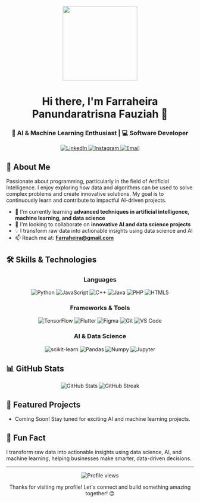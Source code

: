<div align="center">
  <img src="https://media.giphy.com/media/L1R1tvI9svkIWwpVYr/giphy.gif" width="200"/>
  
  # Hi there, I'm Farraheira Panundaratrisna Fauziah 👋
  
  ### 🤖 AI & Machine Learning Enthusiast | 💻 Software Developer

  <a href="https://linkedin.com/in/farraheira-panundaratrisna-fauziah" target="_blank">
    <img src="https://img.shields.io/badge/LinkedIn-0077B5?style=for-the-badge&logo=linkedin&logoColor=white" alt="LinkedIn"/>
  </a>
  <a href="https://instagram.com/far.rarah" target="_blank">
    <img src="https://img.shields.io/badge/Instagram-E4405F?style=for-the-badge&logo=instagram&logoColor=white" alt="Instagram"/>
  </a>
  <a href="mailto:Farraheira@gmail.com">
    <img src="https://img.shields.io/badge/Email-D14836?style=for-the-badge&logo=gmail&logoColor=white" alt="Email"/>
  </a>
</div>

## 🚀 About Me

Passionate about programming, particularly in the field of Artificial Intelligence. I enjoy exploring how data and algorithms can be used to solve complex problems and create innovative solutions. My goal is to continuously learn and contribute to impactful AI-driven projects.

- 🌱 I'm currently learning **advanced techniques in artificial intelligence, machine learning, and data science**
- 👯 I'm looking to collaborate on **innovative AI and data science projects**
- 💡 I transform raw data into actionable insights using data science and AI
- 📫 Reach me at: **Farraheira@gmail.com**

## 🛠️ Skills & Technologies

<div align="center">

### Languages
<p>
  <img src="https://img.shields.io/badge/Python-3776AB?style=for-the-badge&logo=python&logoColor=white" alt="Python"/>
  <img src="https://img.shields.io/badge/JavaScript-F7DF1E?style=for-the-badge&logo=javascript&logoColor=black" alt="JavaScript"/>
  <img src="https://img.shields.io/badge/C%2B%2B-00599C?style=for-the-badge&logo=c%2B%2B&logoColor=white" alt="C++"/>
  <img src="https://img.shields.io/badge/Java-ED8B00?style=for-the-badge&logo=java&logoColor=white" alt="Java"/>
  <img src="https://img.shields.io/badge/PHP-777BB4?style=for-the-badge&logo=php&logoColor=white" alt="PHP"/>
  <img src="https://img.shields.io/badge/HTML5-E34F26?style=for-the-badge&logo=html5&logoColor=white" alt="HTML5"/>
</p>

### Frameworks & Tools
<p>
  <img src="https://img.shields.io/badge/TensorFlow-FF6F00?style=for-the-badge&logo=tensorflow&logoColor=white" alt="TensorFlow"/>
  <img src="https://img.shields.io/badge/Flutter-02569B?style=for-the-badge&logo=flutter&logoColor=white" alt="Flutter"/>
  <img src="https://img.shields.io/badge/Figma-F24E1E?style=for-the-badge&logo=figma&logoColor=white" alt="Figma"/>
  <img src="https://img.shields.io/badge/Git-F05032?style=for-the-badge&logo=git&logoColor=white" alt="Git"/>
  <img src="https://img.shields.io/badge/VS_Code-0078D4?style=for-the-badge&logo=visual%20studio%20code&logoColor=white" alt="VS Code"/>
</p>

### AI & Data Science
<p>
  <img src="https://img.shields.io/badge/scikit--learn-F7931E?style=for-the-badge&logo=scikit-learn&logoColor=white" alt="scikit-learn"/>
  <img src="https://img.shields.io/badge/Pandas-2C2D72?style=for-the-badge&logo=pandas&logoColor=white" alt="Pandas"/>
  <img src="https://img.shields.io/badge/Numpy-777BB4?style=for-the-badge&logo=numpy&logoColor=white" alt="Numpy"/>
  <img src="https://img.shields.io/badge/Jupyter-F37626?style=for-the-badge&logo=jupyter&logoColor=white" alt="Jupyter"/>
</p>
</div>

## 📊 GitHub Stats

<div align="center">
  <img src="https://github-readme-stats.vercel.app/api?username=farrah2906&show_icons=true&theme=radical" alt="GitHub Stats" />
  <img src="https://github-readme-streak-stats.herokuapp.com/?user=farrah2906&theme=radical" alt="GitHub Streak" />
</div>

## 📌 Featured Projects

- Coming Soon! Stay tuned for exciting AI and machine learning projects.

## 🌟 Fun Fact

I transform raw data into actionable insights using data science, AI, and machine learning, helping businesses make smarter, data-driven decisions.

---

<div align="center">
  <img src="https://komarev.com/ghpvc/?username=farrah2906&style=flat-square&color=blueviolet" alt="Profile views" />
  
  Thanks for visiting my profile! Let's connect and build something amazing together! 😊
</div>
